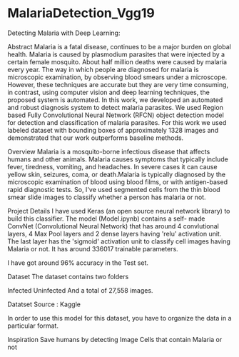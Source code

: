 # MalariaDetection_Vgg19

Detecting Malaria with Deep Learning:

Abstract
Malaria is a fatal disease, continues to be a major burden on global health. Malaria is caused by plasmodium parasites that were injected by a certain female mosquito. About half million deaths were caused by malaria every year. The way in which people are diagnosed for malaria is microscopic examination, by observing blood smears under a microscope. However, these techniques are accurate but they are very time consuming, in contrast, using computer vision and deep learning techniques, the proposed system is automated. In this work, we developed an automated and robust diagnosis system to detect malaria parasites. We used Region based Fully Convolutional Neural Network (RFCN) object detection model for detection and classification of malaria parasites. For this work we used labeled dataset with bounding boxes of approximately 1328 images and demonstrated that our work outperforms baseline methods.

Overview
Malaria is a mosquito-borne infectious disease that affects humans and other animals. Malaria causes symptoms that typically
include fever, tiredness, vomiting, and headaches. In severe cases it can cause yellow skin, seizures, coma, or death.Malaria is typically diagnosed by the microscopic examination of blood using blood films, or with antigen-based rapid diagnostic tests. So, I've used segmented cells from the thin blood smear slide images to classify whether a person has malaria or not.


Project Details
I have used Keras (an open source neural network library) to build this classifier. The model (Model.ipynb) contains a self- made ConvNet (Convolutional Neural Network) that has around 4 convlutional layers, 4 Max Pool layers and 2 dense layers having 'relu' activation unit. The last layer has the 'sigmoid' activation unit to classify cell images having Malaria or not. It has around 336017 trainable parameters.

I have got around 96% accuracy in the Test set.


Dataset
The dataset contains two folders

Infected
Uninfected
And a total of 27,558 images.

Datatset Source : Kaggle

In order to use this model for this dataset, you have to organize the data in a particular format.


Inspiration
Save humans by detecting Image Cells that contain Malaria or not
